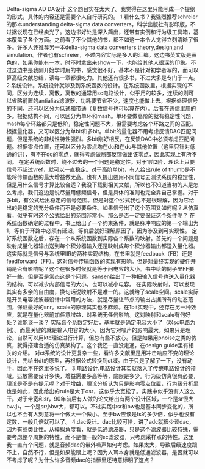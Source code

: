 Delta-sigma AD DA设计
这个题目实在太大了。我觉得在这里只能写成一个提纲的形式，具体的内容还是需要个人自行研究的。
1.看什么书？我强烈推荐schreier的那本understanding delta-sigma data converters，科学出版社有影印版，不过据说现在已经卖光了。这边书好处是深入简出，还带有实例和行为级工具箱，基本覆盖了各个方面。之前看了不少其他的书，都不如这一本令人觉得立刻清晰了很多。许多人还推荐另一本delta-sigma data converters theory,design,and simulation。作者也有schreier，不过内容实际是多人的汇编。这边书英文版是黄色的，如果你能有一本，时不时拿出来show一下，也能给其他人很深的印象。不过这边书是我刚开始学时用的书，感觉很不好，基本不是针对初学者写的，而可以算高级文献总结，读每一章都很吃力。其他还有很多书，不过大多是专门于一点。
2.系统设计。系统设计就涉及到系统函数的设计。在系统函数里，根据实现的不同，区分为连续，离散，离散的通常用sc电路设计，似乎用的较多，连续的则可以省略前置的antialias滤波器，功耗要节省不少，速度也能做上去。根据处理信号的不同，还可以区分为低通和带通（复数信号也可以算在内）。后者在通信里用的多。根据结构不同，可以区分为单环和mash。单环要做高阶的就有稳定性问题，mash每个环路都只是低阶，稳定性问题不大，但需要考虑各个环路之间的匹配。根据量化器，又可以区分为单bit和多bit。单bit的量化器不用考虑反馈DAC匹配问题，但是系统的非线性特性强烈。多bit刚好相反，在反馈DAC中必须考虑匹配问题。根据零点位置，还可以区分为零点均在dc和在dc与其他位置（这里只针对低通的讲），有不在dc的零点，就得考虑做局部反馈做出该零点，因此实现上有所不同。
在定系统函数时，绕不过去的一个问题是稳定性。对于1阶2阶，理论上只要信号不超过vref，就可以一直稳定。对于高阶单bit，有人给出rule of thumb是不能将传输函数的最大增益做太高。也有人提出要用不同信号去测试系统的稳定性，但是用什么信号才算比较合适？我没下载到相关文献，所以也不知道当初的人是怎么考虑。我们这边是说尽量用低频信号，但是具体的准则也完全靠自己掌握。对于多bit，有公式给出稳定的信号范围。但是对这个公式我也不是很理解，因为它给出的是稳定的充分条件而不是必要条件。如果信号出了这个范围又如何呢？从仿真看，似乎有时这个公式给出的范围非常小，那么是否一定要保证这个条件呢？
在系统函数确定的过程中，书上给出了一个约束条件，就是脉冲响应的第一个输出为1，等价于环路中必须有延迟，等价后就好理解原因了，因为涉及到可实现性。
定好系统函数之后，存在一个从系统函数到实际各个系数的映射。首先的一个问题是映射成量化器输出送到每个积分器输入还是映射成每个积分器输出都送入量化器。这实际就是信号与系统里IIR的两种实现结构，在书里就是feedback（FB）还是feedforward（FF）。这对信号传输函数的实现有影响。但是对最终实现的硬件开销是否有影响呢？这个在很多时候就是等于问电容的大小。书中给的例子里FF要好一些，但是否是常态这是个问题。sansen给出了一种把输入信号也送入量化器的结构，可以减少内部信号的大小，也可以减小电容。
在实际映射时，可以发现其实有多余的自由度，换句话说映射不是唯一的。这就给了scale空间。scale实际是开关电容滤波器设计中常用的方法，就是尽量让节点的输出占据所有的动态范围，保证最好的snr。scale的原理其实也不麻烦。在1bit实现中，还存在另一种效应，就是在量化器前加任意增益，对系统无任何影响。这对映射和scale有何好处？谁能谈一谈？
实际各个系数定好后，基本就是确定电容大小了（以sc电路为例）。而最关键的就是输入电容的大小，因为它对噪声的影响最大。如果只是理论，自然可以用ktc理论进行计算，但总有些不放心。但是如果用pnoise之类的仿真，就得搭建合适的仿真架构了。这个我还一直没走通，在design guide里有相关的介绍。
对ct系统的设计更复杂一些，看许多文献里是用冲击响应不变的理论设计，先给出dt的原型，再根据公式转换到ct域。由于只是了解了一下，没有动手，因此不在这里多说了。
3.电路设计.电路设计其实就落入了传统电路设计的领域。运放需要设计多快，增益需要多高等等，底限是多少。行为级仿真很有必要，理论是不是有提示呢？对于增益，理论分析认为只是影响零点位置，行为级分析里也是如此，因此给出的rule是大于osr，这似乎太宽松了。实践中似乎没有人这么干。对于带宽和sr，90年前后有人做的论文给出有两个设计区域，一个是sr很大bw小，一个是sr小bw大，都可以。不过实践中sr和bw也是基本同步变化的，所以也不会有人刻意将一个做大一个做小。至于bw应该是fs的多少倍，似乎也没有定数，一般几倍就可以了。
4.dac设计。dac比较可怜，讲了adc就很少谈dac，因为有些类比性。从模拟角度看，就是低通滤波器，只是这个滤波器比较特殊，需要考虑整个周期的特性，而不是像一般的sc滤波器，只考虑采样点的特性。这里我一直有个问题，就是音频dac的带外噪声如何考虑。如果太大，导致后级速度跟不上，自然不行，但是如果能跟上呢？因为人耳本身就是低通滤波器，是否就可以不考虑了呢？为什么许多音频dac的指标里还特意标明了这点？
 

